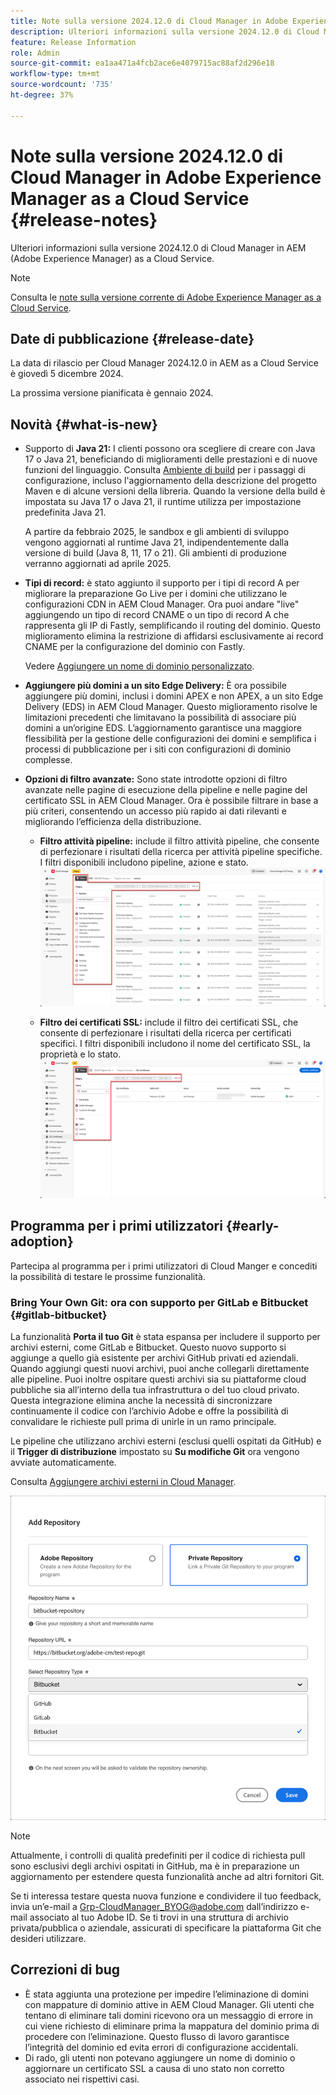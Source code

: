 ```yaml
---
title: Note sulla versione 2024.12.0 di Cloud Manager in Adobe Experience Manager as a Cloud Service
description: Ulteriori informazioni sulla versione 2024.12.0 di Cloud Manager in AEM as a Cloud Service.
feature: Release Information
role: Admin
source-git-commit: ea1aa471a4fcb2ace6e4079715ac88af2d296e18
workflow-type: tm+mt
source-wordcount: '735'
ht-degree: 37%

---
```


# Note sulla versione 2024.12.0 di Cloud Manager in Adobe Experience Manager as a Cloud Service {#release-notes}

Ulteriori informazioni sulla versione 2024.12.0 di Cloud Manager in AEM (Adobe Experience Manager) as a Cloud Service.

>[!NOTE]
>
>Consulta le [note sulla versione corrente di Adobe Experience Manager as a Cloud Service](/help/release-notes/release-notes-cloud/release-notes-current.md).

## Date di pubblicazione {#release-date}

La data di rilascio per Cloud Manager 2024.12.0 in AEM as a Cloud Service è giovedì 5 dicembre 2024.

La prossima versione pianificata è gennaio 2024.

## Novità {#what-is-new}

* Supporto di **Java 21:** I clienti possono ora scegliere di creare con Java 17 o Java 21, beneficiando di miglioramenti delle prestazioni e di nuove funzioni del linguaggio. Consulta [Ambiente di build](/help/implementing/cloud-manager/getting-access-to-aem-in-cloud/build-environment-details.md) per i passaggi di configurazione, incluso l&#39;aggiornamento della descrizione del progetto Maven e di alcune versioni della libreria. Quando la versione della build è impostata su Java 17 o Java 21, il runtime utilizza per impostazione predefinita Java 21.

  A partire da febbraio 2025, le sandbox e gli ambienti di sviluppo vengono aggiornati al runtime Java 21, indipendentemente dalla versione di build (Java 8, 11, 17 o 21). Gli ambienti di produzione verranno aggiornati ad aprile 2025.

* **Tipi di record:** è stato aggiunto il supporto per i tipi di record A per migliorare la preparazione Go Live per i domini che utilizzano le configurazioni CDN in AEM Cloud Manager. Ora puoi andare &quot;live&quot; aggiungendo un tipo di record CNAME o un tipo di record A che rappresenta gli IP di Fastly, semplificando il routing del dominio. Questo miglioramento elimina la restrizione di affidarsi esclusivamente ai record CNAME per la configurazione del dominio con Fastly.

  Vedere [Aggiungere un nome di dominio personalizzato](/help/implementing/cloud-manager/custom-domain-names/add-custom-domain-name.md). <!-- CMGR-63076 -->

* **Aggiungere più domini a un sito Edge Delivery:** È ora possibile aggiungere più domini, inclusi i domini APEX e non APEX, a un sito Edge Delivery (EDS) in AEM Cloud Manager. Questo miglioramento risolve le limitazioni precedenti che limitavano la possibilità di associare più domini a un’origine EDS. L’aggiornamento garantisce una maggiore flessibilità per la gestione delle configurazioni dei domini e semplifica i processi di pubblicazione per i siti con configurazioni di dominio complesse. <!-- CMGR-63007 -->

* **Opzioni di filtro avanzate:** Sono state introdotte opzioni di filtro avanzate nelle pagine di esecuzione della pipeline e nelle pagine del certificato SSL in AEM Cloud Manager. Ora è possibile filtrare in base a più criteri, consentendo un accesso più rapido ai dati rilevanti e migliorando l’efficienza della distribuzione. <!-- CMGR-26263 -->

   * **Filtro attività pipeline:** include il filtro attività pipeline, che consente di perfezionare i risultati della ricerca per attività pipeline specifiche. I filtri disponibili includono pipeline, azione e stato.
     ![Filtro attività pipeline](/help/implementing/cloud-manager/assets/filters-pipeline.png)


   * **Filtro dei certificati SSL:** include il filtro dei certificati SSL, che consente di perfezionare i risultati della ricerca per certificati specifici. I filtri disponibili includono il nome del certificato SSL, la proprietà e lo stato.
     ![Filtro certificato SSL](/help/implementing/cloud-manager/assets/filters-ssl-certificates.png)

## Programma per i primi utilizzatori {#early-adoption}

Partecipa al programma per i primi utilizzatori di Cloud Manger e concediti la possibilità di testare le prossime funzionalità.

### Bring Your Own Git: ora con supporto per GitLab e Bitbucket {#gitlab-bitbucket}

<!-- BOTH CS & AMS -->

La funzionalità **Porta il tuo Git** è stata espansa per includere il supporto per archivi esterni, come GitLab e Bitbucket. Questo nuovo supporto si aggiunge a quello già esistente per archivi GitHub privati ed aziendali. Quando aggiungi questi nuovi archivi, puoi anche collegarli direttamente alle pipeline. Puoi inoltre ospitare questi archivi sia su piattaforme cloud pubbliche sia all’interno della tua infrastruttura o del tuo cloud privato. Questa integrazione elimina anche la necessità di sincronizzare continuamente il codice con l’archivio Adobe e offre la possibilità di convalidare le richieste pull prima di unirle in un ramo principale.

Le pipeline che utilizzano archivi esterni (esclusi quelli ospitati da GitHub) e il **Trigger di distribuzione** impostato su **Su modifiche Git** ora vengono avviate automaticamente.

Consulta [Aggiungere archivi esterni in Cloud Manager](/help/implementing/cloud-manager/managing-code/external-repositories.md).

![Finestra di dialogo Aggiungi archivio](/help/implementing/cloud-manager/release-notes/assets/repositories-add-release-notes.png)

>[!NOTE]
>
>Attualmente, i controlli di qualità predefiniti per il codice di richiesta pull sono esclusivi degli archivi ospitati in GitHub, ma è in preparazione un aggiornamento per estendere questa funzionalità anche ad altri fornitori Git.

Se ti interessa testare questa nuova funzione e condividere il tuo feedback, invia un’e-mail a [Grp-CloudManager_BYOG@adobe.com](mailto:Grp-CloudManager_BYOG@adobe.com) dall’indirizzo e-mail associato al tuo Adobe ID. Se ti trovi in una struttura di archivio privata/pubblica o aziendale, assicurati di specificare la piattaforma Git che desideri utilizzare.

## Correzioni di bug

* È stata aggiunta una protezione per impedire l’eliminazione di domini con mappature di dominio attive in AEM Cloud Manager. Gli utenti che tentano di eliminare tali domini ricevono ora un messaggio di errore in cui viene richiesto di eliminare prima la mappatura del dominio prima di procedere con l’eliminazione. Questo flusso di lavoro garantisce l’integrità del dominio ed evita errori di configurazione accidentali. <!-- CMGR-63033 -->
* Di rado, gli utenti non potevano aggiungere un nome di dominio o aggiornare un certificato SSL a causa di uno stato non corretto associato nei rispettivi casi. <!-- CMGR-62816 -->


<!-- ## Known issues {#known-issues} -->